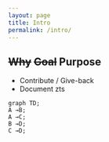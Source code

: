 ```yaml
---
layout: page
title: Intro
permalink: /intro/
---
```



## ~~Why~~ ~~Goal~~ Purpose
* Contribute / Give-back
* Document zts

```mermaid
graph TD;
A →B;
A →C;
B →D;
C →D;
```
